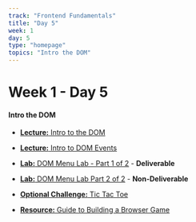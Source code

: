 ```yaml
---
track: "Frontend Fundamentals"
title: "Day 5"
week: 1
day: 5
type: "homepage"
topics: "Intro the DOM" 
---
```



# Week 1 - Day 5

#### Intro the DOM

<!-- - [**Warmup:** Intro to Flexbox](/frontend-fundamentals/week-1/day-5/lecture-materials/intro-to-flexbox/) -->
- [**Lecture:** Intro to the DOM](/frontend-fundamentals/week-1/day-5/lecture-materials/intro-to-the-dom/)
- [**Lecture:** Intro to DOM Events](/frontend-fundamentals/week-1/day-5/lecture-materials/intro-to-dom-events/)
- [**Lab:** DOM Menu Lab - Part 1 of 2](/frontend-fundamentals/week-1/day-5/labs/dom-menu-lab-part-1/) - **Deliverable**
- [**Lab:** DOM Menu Lab Part 2 of 2](/frontend-fundamentals/week-1/day-5/labs/dom-menu-lab-part-2/) - **Non-Deliverable**

- [**Optional Challenge:** Tic Tac Toe](/frontend-fundamentals/week-1/day-5/labs/tic-tac-toe/)
- [**Resource:** Guide to Building a Browser Game](/frontend-fundamentals/week-1/day-5/additional-materials/guide-to-building-a-browser-game/)


<!-- 

<hr>



#### Lesson Recordings

- [**Intro to the DOM**]()
- [**Intro to DOM Events**]() 
 -->
